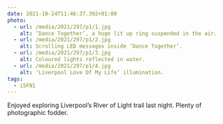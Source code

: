 ```yaml
---
date: 2021-10-24T11:46:37.392+01:00
photo:
  - url: /media/2021/297/p1/1.jpg
    alt: ‘Dance Together’, a huge lit up ring suspended in the air.
  - url: /media/2021/297/p1/2.jpg
    alt: Scrolling LED messages inside ‘Dance Together’.
  - url: /media/2021/297/p1/3.jpg
    alt: Coloured lights reflected in water.
  - url: /media/2021/297/p1/4.jpg
    alt: ‘Liverpool Love Of My Life’ illumination.
tags:
  - i5FN1
---
```


Enjoyed exploring Liverpool’s River of Light trail last night. Plenty of photographic fodder.
